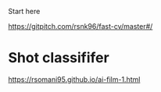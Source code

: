 Start here

https://gitpitch.com/rsnk96/fast-cv/master#/

# Shot classififer
https://rsomani95.github.io/ai-film-1.html